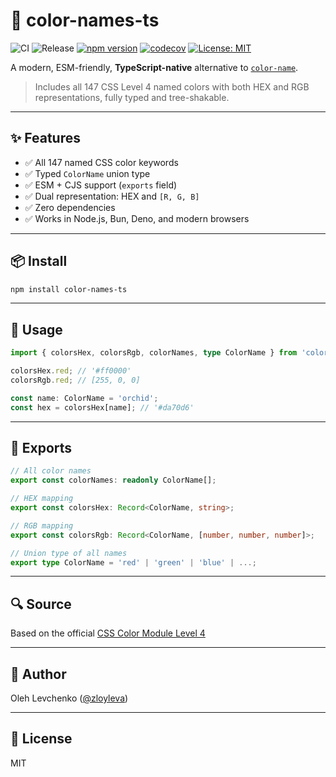 # 🎨 color-names-ts

![CI](https://github.com/leva13007/color-names-ts/actions/workflows/ci.yml/badge.svg)
![Release](https://github.com/leva13007/color-names-ts/actions/workflows/release.yml/badge.svg)
[![npm version](https://badge.fury.io/js/color-names-ts.svg)](https://badge.fury.io/js/color-names-ts)
[![codecov](https://codecov.io/gh/leva13007/color-names-ts/branch/main/graph/badge.svg?token=TOKEN)](https://codecov.io/gh/leva13007/color-names-ts)
[![License: MIT](https://img.shields.io/badge/License-MIT-yellow.svg)](https://opensource.org/licenses/MIT)

A modern, ESM-friendly, **TypeScript-native** alternative to [`color-name`](https://www.npmjs.com/package/color-name).

> Includes all 147 CSS Level 4 named colors with both HEX and RGB representations, fully typed and tree-shakable.

---

## ✨ Features

- ✅ All 147 named CSS color keywords
- ✅ Typed `ColorName` union type
- ✅ ESM + CJS support (`exports` field)
- ✅ Dual representation: HEX and `[R, G, B]`
- ✅ Zero dependencies
- ✅ Works in Node.js, Bun, Deno, and modern browsers

---

## 📦 Install

```bash
npm install color-names-ts
```

---

## 🔧 Usage

```ts
import { colorsHex, colorsRgb, colorNames, type ColorName } from 'color-names-ts';

colorsHex.red; // '#ff0000'
colorsRgb.red; // [255, 0, 0]

const name: ColorName = 'orchid';
const hex = colorsHex[name]; // '#da70d6'
```

---

## 📁 Exports

```ts
// All color names
export const colorNames: readonly ColorName[];

// HEX mapping
export const colorsHex: Record<ColorName, string>;

// RGB mapping
export const colorsRgb: Record<ColorName, [number, number, number]>;

// Union type of all names
export type ColorName = 'red' | 'green' | 'blue' | ...;
```

---

## 🔍 Source

Based on the official [CSS Color Module Level 4](https://drafts.csswg.org/css-color-4/#named-colors)

---

## 🧠 Author

Oleh Levchenko ([@zloyleva](https://github.com/zloyleva))

---

## 📜 License

MIT

